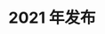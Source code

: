 # 2021 年发布

<NewsItem time="2021.05.23" title="腾讯百万级微服务治理平台 polarismesh 正式开源！" introText="polarismesh 是腾讯开源的一款微服务治理平台，为使用不同的开发语言、开发框架和服务网格模式的微服务架构企业用户提供统一的深度服务治理能力。
2019 年，polarismesh 正式在腾讯内部协同共建。2021 年 3 月，polarismesh 已覆盖腾讯各个 BG 及业务，注册的服务数量超过 100 万，接入节点超过 300 万，成为腾讯内部统一的、标准的微服务治理平台。" fileName="new1"></NewsItem>
